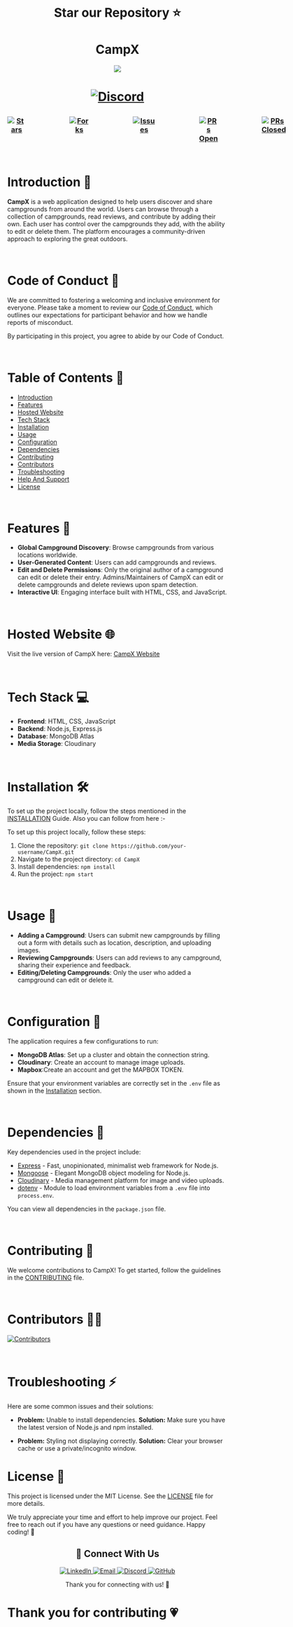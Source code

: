 
# <h1 align="center">Star our Repository ⭐</h1>

<div align="center">
  <h1>CampX</h1>
  <img src="https://res.cloudinary.com/dgr21eiov/image/upload/v1724753112/Home.png" />
</div>

# <p align = "center">[![Discord](https://img.shields.io/badge/Discord-darkblue?style=for-the-badge&logo=discord&logoColor=white)](https://discord.gg/Wq6MZ88ecf) </p>

### <div align = "center" style = "display:flex; justify-content:space-evenly; gap:100px;" > [![Stars](https://img.shields.io/github/stars/VigneshDevHub/CampX?style=for-the-badge&logo=github)](https://github.com/VigneshDevHub/CampX/stargazers) [![Forks](https://img.shields.io/github/forks/VigneshDevHub/CampX?style=for-the-badge&logo=github)](https://github.com/VigneshDevHub/CampX/network/members) [![Issues](https://img.shields.io/github/issues/VigneshDevHub/CampX?style=for-the-badge&logo=github)](https://github.com/VigneshDevHub/CampX/issues) [![PRs Open](https://img.shields.io/github/issues-pr/VigneshDevHub/CampX?style=for-the-badge&logo=github)](https://github.com/VigneshDevHub/CampX/pulls) [![PRs Closed](https://img.shields.io/github/issues-pr-closed/VigneshDevHub/CampX?style=for-the-badge&logo=github&color=2cbe4e)](https://github.com/VigneshDevHub/CampX/pulls?q=is%3Apr+is%3Aclosed)</div>

<br>

# Introduction 🤝

**CampX** is a web application designed to help users discover and share campgrounds from around the world. Users can browse through a collection of campgrounds, read reviews, and contribute by adding their own. Each user has control over the campgrounds they add, with the ability to edit or delete them. The platform encourages a community-driven approach to exploring the great outdoors.

<br>

# Code of Conduct 📄

We are committed to fostering a welcoming and inclusive environment for everyone. Please take a moment to review our [Code of Conduct](https://github.com/VigneshDevHub/CampX/blob/main/CODE_OF_CONDUCT.md), which outlines our expectations for participant behavior and how we handle reports of misconduct.

By participating in this project, you agree to abide by our Code of Conduct.

<br>

# Table of Contents 📖

- [Introduction](#introduction)
- [Features](#features)
- [Hosted Website](#hosted-website)
- [Tech Stack](#tech-stack)
- [Installation](#installation)
- [Usage](#usage)
- [Configuration](#configuration)
- [Dependencies](#dependencies)
- [Contributing](#contributing)
- [Contributors](#contributors)
- [Troubleshooting](#troubleshooting)
- [Help And Support](#for-help-and-support-)
- [License](#license)

<br>

# Features 🛒

- **Global Campground Discovery**: Browse campgrounds from various locations worldwide.
- **User-Generated Content**: Users can add campgrounds and reviews.
- **Edit and Delete Permissions**: Only the original author of a campground can edit or delete their entry. Admins/Maintainers of CampX can edit or delete campgrounds and delete reviews upon spam detection.
- **Interactive UI**: Engaging interface built with HTML, CSS, and JavaScript.

<br>

# Hosted Website 🌐 

Visit the live version of CampX here: [CampX Website](https://campx-1.onrender.com/)

<br>

# Tech Stack 💻

- **Frontend**: HTML, CSS, JavaScript
- **Backend**: Node.js, Express.js
- **Database**: MongoDB Atlas
- **Media Storage**: Cloudinary

<br>

# Installation 🛠️

To set up the project locally, follow the steps mentioned in the [INSTALLATION](https://github.com/VigneshDevHub/CampX/blob/main/INSTALLATION.md) Guide.
Also you can follow from here :-

To set up this project locally, follow these steps:

1. Clone the repository: `git clone https://github.com/your-username/CampX.git`
2. Navigate to the project directory: `cd CampX`
3. Install dependencies: `npm install`
4. Run the project: `npm start`

<br>

# Usage 💫

- **Adding a Campground**: Users can submit new campgrounds by filling out a form with details such as location, description, and uploading images.
- **Reviewing Campgrounds**: Users can add reviews to any campground, sharing their experience and feedback.
- **Editing/Deleting Campgrounds**: Only the user who added a campground can edit or delete it.

<br>

# Configuration 🔧

The application requires a few configurations to run:

- **MongoDB Atlas**: Set up a cluster and obtain the connection string.
- **Cloudinary**: Create an account to manage image uploads.
- **Mapbox**:Create an account and get the MAPBOX TOKEN.

Ensure that your environment variables are correctly set in the `.env` file as shown in the [Installation](https://github.com/VigneshDevHub/CampX/blob/main/INSTALLATION.md) section.

<br>

# Dependencies 🔗

Key dependencies used in the project include:

- [Express](https://expressjs.com/) - Fast, unopinionated, minimalist web framework for Node.js.
- [Mongoose](https://mongoosejs.com/) - Elegant MongoDB object modeling for Node.js.
- [Cloudinary](https://cloudinary.com/) - Media management platform for image and video uploads.
- [dotenv](https://www.npmjs.com/package/dotenv) - Module to load environment variables from a `.env` file into `process.env`.

You can view all dependencies in the `package.json` file.

<br>

# Contributing 🌱

We welcome contributions to CampX! To get started, follow the guidelines in the [CONTRIBUTING](https://github.com/VigneshDevHub/CampX/blob/main/CONTRIBUTING.md) file.

<br>

# Contributors 🙋🏽

[![Contributors](https://contrib.rocks/image?repo=VigneshDevHub/CampX)](https://github.com/VigneshDevHub/CampX/graphs/contributors)

<br>

# Troubleshooting ⚡

Here are some common issues and their solutions:

- **Problem:** Unable to install dependencies.
  **Solution:** Make sure you have the latest version of Node.js and npm installed.

- **Problem:** Styling not displaying correctly.
  **Solution:** Clear your browser cache or use a private/incognito window.

# License 📜

This project is licensed under the MIT License. See the [LICENSE](https://github.com/VigneshDevHub/CampX/blob/main/LICENSE) file for more details.

We truly appreciate your time and effort to help improve our project. Feel free to reach out if you have any questions or need guidance. Happy coding! 🚀

<h2 align="center">🤝 Connect With Us</h2>

<div align="center">
    <a href="https://www.linkedin.com/company/vigneshdevhub/" target="_blank">
        <img src="https://img.icons8.com/fluent/48/000000/linkedin.png" alt="LinkedIn" />
    </a>
    <a href="mailto:vigneshdevhub@gmail.com" target="_blank">
        <img src="https://img.icons8.com/fluent/48/000000/gmail.png" alt="Email" />
    </a>
    <a href="https://discord.com/invite/Wq6MZ88ecf" target="_blank">
        <img src="https://img.icons8.com/fluent/48/000000/discord.png" alt="Discord" />
    </a>
    <a href="https://github.com/VigneshDevHub" target="_blank">
        <img src="https://img.icons8.com/fluent/48/000000/github.png" alt="GitHub" />
    </a>
</div>

<footer align="center">
    <p>Thank you for connecting with us! 🌟</p>
</footer>

# Thank you for contributing 💗
